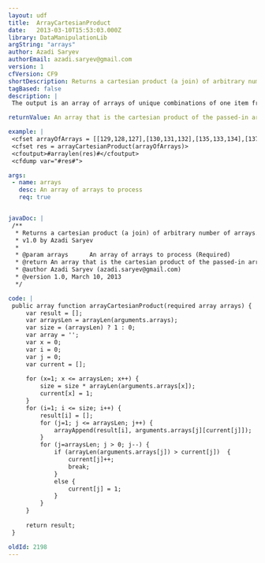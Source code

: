 ```yaml
---
layout: udf
title:  ArrayCartesianProduct
date:   2013-03-10T15:53:03.000Z
library: DataManipulationLib
argString: "arrays"
author: Azadi Saryev
authorEmail: azadi.saryev@gmail.com
version: 1
cfVersion: CF9
shortDescription: Returns a cartesian product (a join) of arbitrary number of arrays.
tagBased: false
description: |
 The output is an array of arrays of unique combinations of one item from each array, in the order the arrays were passed in.

returnValue: An array that is the cartesian product of the passed-in arrays

example: |
 <cfset arrayOfArrays = [[129,128,127],[130,131,132],[135,133,134],[137,138,136],[140,139],[141,142]]>
 <cfset res = arrayCartesianProduct(arrayOfArrays)>
 <cfoutput>#arraylen(res)#</cfoutput>
 <cfdump var="#res#">

args:
 - name: arrays
   desc: An array of arrays to process
   req: true


javaDoc: |
 /**
  * Returns a cartesian product (a join) of arbitrary number of arrays.
  * v1.0 by Azadi Saryev
  * 
  * @param arrays      An array of arrays to process (Required)
  * @return An array that is the cartesian product of the passed-in arrays 
  * @author Azadi Saryev (azadi.saryev@gmail.com) 
  * @version 1.0, March 10, 2013 
  */

code: |
 public array function arrayCartesianProduct(required array arrays) {
     var result = [];
     var arraysLen = arrayLen(arguments.arrays);
     var size = (arraysLen) ? 1 : 0;
     var array = '';
     var x = 0;
     var i = 0;
     var j = 0;
     var current = [];
     
     for (x=1; x <= arraysLen; x++) {
         size = size * arrayLen(arguments.arrays[x]);
         current[x] = 1;
     }
     for (i=1; i <= size; i++) {
         result[i] = [];
         for (j=1; j <= arraysLen; j++) {
             arrayAppend(result[i], arguments.arrays[j][current[j]]);
         }
         for (j=arraysLen; j > 0; j--) {
             if (arrayLen(arguments.arrays[j]) > current[j])  {
                 current[j]++;
                 break;
             }
             else {
                 current[j] = 1;
             }
         }
     }
     
     return result;
 }

oldId: 2198
---
```


